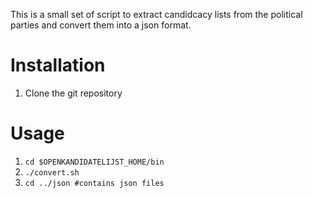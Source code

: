 This is a small set of script to extract candidcacy lists from the political parties and convert them into a json format.

Installation
============

1. Clone the git repository

Usage
=====

1. `cd $OPENKANDIDATELIJST_HOME/bin`
2. `./convert.sh`
3. `cd ../json #contains json files`

